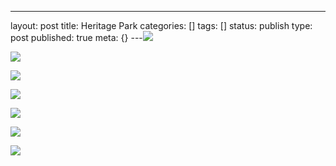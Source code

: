 ---
layout: post
title: Heritage Park
categories: []
tags: []
status: publish
type: post
published: true
meta: {}
---![](/squarespace_images/static_50d2902fe4b0959a0871a12c_50d29313e4b04687d9db348b_50d29313e4b04687d9db348c_1355977498884__img.jpg_)
  

  
   
![](/squarespace_images/static_50d2902fe4b0959a0871a12c_50d29313e4b04687d9db348b_50d29313e4b04687d9db348d_1355977497296__img.jpg_)
  

  
   
![](/squarespace_images/static_50d2902fe4b0959a0871a12c_50d29313e4b04687d9db348b_50d29313e4b04687d9db348e_1355977496814__img.jpg_)
  

  
   
![](/squarespace_images/static_50d2902fe4b0959a0871a12c_50d29313e4b04687d9db348b_50d29313e4b04687d9db348f_1355977497835__img.jpg_)
  

  
   
![](/squarespace_images/static_50d2902fe4b0959a0871a12c_50d29313e4b04687d9db348b_50d29313e4b04687d9db3490_1355977498453__img.jpg_)
  

  
   
![](/squarespace_images/static_50d2902fe4b0959a0871a12c_50d29313e4b04687d9db348b_50d29313e4b04687d9db3491_1355977498688__img.jpg_)
  

  
   
![](/squarespace_images/static_50d2902fe4b0959a0871a12c_50d29313e4b04687d9db348b_50d29313e4b04687d9db3492_1355977499790__img.jpg_)
